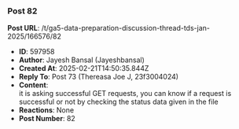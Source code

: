 ### Post 82
**Post URL**: /t/ga5-data-preparation-discussion-thread-tds-jan-2025/166576/82
- **ID**: 597958
- **Author**: Jayesh Bansal (Jayeshbansal)
- **Created At**: 2025-02-21T14:50:35.844Z
- **Reply To**: Post 73 (Thereasa Joe J, 23f3004024)
- **Content**:  
  it is asking successful GET requests, you can know if a request is successful or not by checking the status data given in the file
- **Reactions**: None
- **Post Number**: 82

